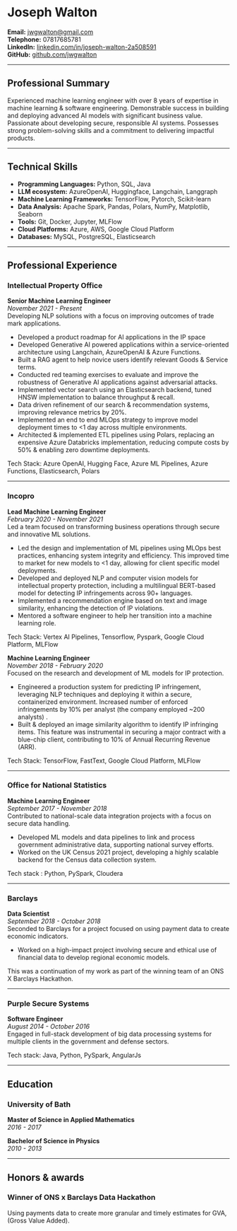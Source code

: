# Joseph Walton

**Email:** jwgwalton@gmail.com  
**Telephone:** 07817685781  
**LinkedIn:** [linkedin.com/in/joseph-walton-2a508591](https://www.linkedin.com/in/joseph-walton-2a508591/)  
**GitHub:** [github.com/jwgwalton](https://github.com/jwgwalton)  

---

## Professional Summary
Experienced machine learning engineer with over 8 years of expertise in machine learning & software engineering.
Demonstrable success in building and deploying advanced AI models with significant business value.
Passionate about developing secure, responsible AI systems.
Possesses strong problem-solving skills and a commitment to delivering impactful products.

---

## Technical Skills

- **Programming Languages:** Python, SQL, Java 
- **LLM ecosystem:** AzureOpenAI, Huggingface, Langchain, Langgraph
- **Machine Learning Frameworks:** TensorFlow, Pytorch, Scikit-learn
- **Data Analysis:** Apache Spark, Pandas, Polars, NumPy, Matplotlib, Seaborn
- **Tools:** Git, Docker, Jupyter, MLFlow
- **Cloud Platforms:** Azure, AWS, Google Cloud Platform
- **Databases:** MySQL, PostgreSQL, Elasticsearch

---

## Professional Experience
### Intellectual Property Office
**Senior Machine Learning Engineer**  
*November 2021 - Present*  
Developing NLP solutions with a focus on improving outcomes of trade mark applications.

- Developed a product roadmap for AI applications in the IP space
- Developed Generative AI powered applications within a service-oriented architecture using Langchain, AzureOpenAI & Azure Functions. 
- Built a RAG agent to help novice users identify relevant Goods & Service terms.
- Conducted red teaming exercises to evaluate and improve the robustness of Generative AI applications against adversarial attacks.
- Implemented vector search using an Elasticsearch backend, tuned HNSW implementation to balance throughput & recall.
- Data driven refinement of our search & recommendation systems, improving relevance metrics by 20%.
- Implemented an end to end MLOps strategy to improve model deployment times to <1 day across multiple environments.
- Architected & implemented ETL pipelines using Polars, replacing an expensive Azure Databricks implementation, reducing compute costs by 50% & enabling zero downtime deployments.

Tech Stack: Azure OpenAI, Hugging Face, Azure ML Pipelines, Azure Functions, Elasticsearch, Polars

---

### Incopro
**Lead Machine Learning Engineer**  
*February 2020 - November 2021*  
Led a team focused on transforming business operations through secure and innovative ML solutions.

- Led the design and implementation of ML pipelines using MLOps best practices, enhancing system integrity and efficiency. This improved time to market for new models to <1 day, allowing for client specific model deployments.
- Developed and deployed NLP and computer vision models for intellectual property protection, including a multilingual BERT-based model for detecting IP infringements across 90+ languages.
- Implemented a recommendation engine based on text and image similarity, enhancing the detection of IP violations.
- Mentored a software engineer to help her transition into a machine learning role.

Tech Stack: Vertex AI Pipelines, Tensorflow, Pyspark, Google Cloud Platform, MLFlow

**Machine Learning Engineer**  
*November 2018 - February 2020*  
Focused on the research and development of ML models for IP protection.

- Engineered a production system for predicting IP infringement, leveraging NLP techniques and deploying it within a secure, containerized environment. Increased number of enforced infringements by 10% per analyst (the company employed ~200 analysts) .
- Built & deployed an image similarity algorithm to identify IP infringing items. This feature was instrumental in securing a major contract with a blue-chip client, contributing to 10% of Annual Recurring Revenue (ARR).

Tech Stack: TensorFlow, FastText, Google Cloud Platform, MLFlow

---

### Office for National Statistics
**Machine Learning Engineer**  
*September 2017 - November 2018*  
Contributed to national-scale data integration projects with a focus on secure data handling.

- Developed ML models and data pipelines to link and process government administrative data, supporting national survey efforts.
- Worked on the UK Census 2021 project, developing a highly scalable backend for the Census data collection system.

Tech stack : Python, PySpark, Cloudera

---

### Barclays
**Data Scientist**  
*September 2018 - October 2018*  
Seconded to Barclays for a project focused on using payment data to create economic indicators.

- Worked on a high-impact project involving secure and ethical use of financial data to develop regional economic models.

This was a continuation of my work as part of the winning team of an ONS X Barclays Hackathon.

---

### Purple Secure Systems
**Software Engineer**  
*August 2014 - October 2016*  
Engaged in full-stack development of big data processing systems for multiple clients in the government and defense sectors.

Tech stack: Java, Python, PySpark, AngularJs

---

## Education

### University of Bath

**Master of Science in Applied Mathematics**  
*2016 - 2017*

**Bachelor of Science in Physics**  
*2010 - 2013*

---

## Honors & awards

### Winner of ONS x Barclays Data Hackathon
Using payments data to create more granular and timely estimates for GVA, (Gross Value Added).